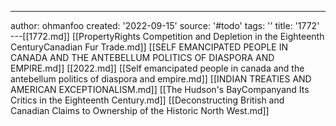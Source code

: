 ---
author: ohmanfoo
created: '2022-09-15'
source: '#todo'
tags: ''
title: '1772'
---[[1772.md]]
[[PropertyRights Competition and Depletion in the Eighteenth CenturyCanadian Fur Trade.md]]
[[SELF EMANCIPATED PEOPLE IN CANADA AND THE ANTEBELLUM POLITICS OF DIASPORA AND EMPIRE.md]]
[[2022.md]]
[[Self emancipated people in canada and the antebellum politics of diaspora and empire.md]]
[[INDIAN TREATIES AND AMERICAN EXCEPTIONALISM.md]]
[[The Hudson's BayCompanyand Its Critics in the Eighteenth Century.md]]
[[Deconstructing British and Canadian Claims to Ownership of the Historic North West.md]]
